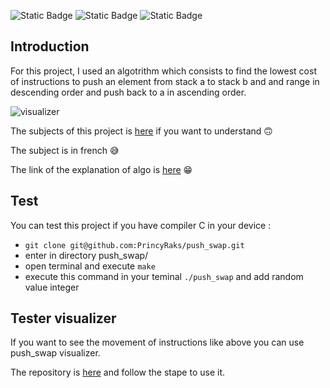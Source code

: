 ![Static Badge](https://img.shields.io/badge/School_42-Antananarivo_Madagascar-green?logo=42) ![Static Badge](https://img.shields.io/badge/System_Linux-Ubuntu-green) ![Static Badge](https://img.shields.io/badge/Language-C-blue)

## Introduction

For this project, I used an algotrithm which consists to find the lowest cost of instructions to push 
an element from stack a to stack b and and range in descending order and push back to a in ascending order.

![visualizer](https://miro.medium.com/v2/resize:fit:750/1*ZLKF3qJ75poRylB9g8wM5w.gif)

The subjects of this project is [here](https://github.com/PrincyRaks/push_swap/blob/main/push_swap.pdf) if you want to understand 🙃

The subject is in french 😅

The link of the explanation of algo is [here](https://medium.com/@ayogun/push-swap-c1f5d2d41e97) 😁

## Test
You can test this project if you have compiler C in your device :

- `git clone git@github.com:PrincyRaks/push_swap.git`
- enter in directory push_swap/
- open terminal and execute `make`
- execute this command in your teminal `./push_swap` and add random value integer
  
## Tester visualizer

If you want to see the movement of instructions like above you can use push_swap visualizer.

The repository is [here](https://github.com/o-reo/push_swap_visualizer) and follow the stape to use it.
